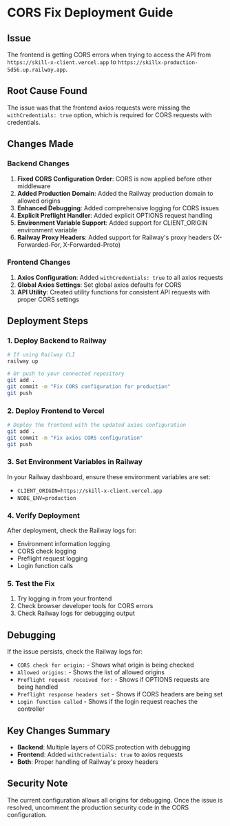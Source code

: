 # CORS Fix Deployment Guide

## Issue
The frontend is getting CORS errors when trying to access the API from `https://skill-x-client.vercel.app` to `https://skillx-production-5d56.up.railway.app`.

## Root Cause Found
The issue was that the frontend axios requests were missing the `withCredentials: true` option, which is required for CORS requests with credentials.

## Changes Made

### Backend Changes
1. **Fixed CORS Configuration Order**: CORS is now applied before other middleware
2. **Added Production Domain**: Added the Railway production domain to allowed origins
3. **Enhanced Debugging**: Added comprehensive logging for CORS issues
4. **Explicit Preflight Handler**: Added explicit OPTIONS request handling
5. **Environment Variable Support**: Added support for CLIENT_ORIGIN environment variable
6. **Railway Proxy Headers**: Added support for Railway's proxy headers (X-Forwarded-For, X-Forwarded-Proto)

### Frontend Changes
1. **Axios Configuration**: Added `withCredentials: true` to all axios requests
2. **Global Axios Settings**: Set global axios defaults for CORS
3. **API Utility**: Created utility functions for consistent API requests with proper CORS settings

## Deployment Steps

### 1. Deploy Backend to Railway
```bash
# If using Railway CLI
railway up

# Or push to your connected repository
git add .
git commit -m "Fix CORS configuration for production"
git push
```

### 2. Deploy Frontend to Vercel
```bash
# Deploy the frontend with the updated axios configuration
git add .
git commit -m "Fix axios CORS configuration"
git push
```

### 3. Set Environment Variables in Railway
In your Railway dashboard, ensure these environment variables are set:
- `CLIENT_ORIGIN=https://skill-x-client.vercel.app`
- `NODE_ENV=production`

### 4. Verify Deployment
After deployment, check the Railway logs for:
- Environment information logging
- CORS check logging
- Preflight request logging
- Login function calls

### 5. Test the Fix
1. Try logging in from your frontend
2. Check browser developer tools for CORS errors
3. Check Railway logs for debugging output

## Debugging
If the issue persists, check the Railway logs for:
- `CORS check for origin:` - Shows what origin is being checked
- `Allowed origins:` - Shows the list of allowed origins
- `Preflight request received for:` - Shows if OPTIONS requests are being handled
- `Preflight response headers set` - Shows if CORS headers are being set
- `Login function called` - Shows if the login request reaches the controller

## Key Changes Summary
- **Backend**: Multiple layers of CORS protection with debugging
- **Frontend**: Added `withCredentials: true` to axios requests
- **Both**: Proper handling of Railway's proxy headers

## Security Note
The current configuration allows all origins for debugging. Once the issue is resolved, uncomment the production security code in the CORS configuration. 